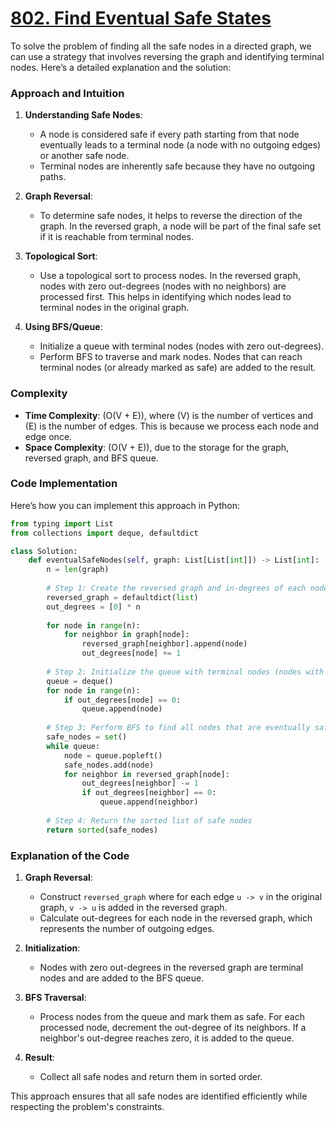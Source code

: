 # [802. Find Eventual Safe States](https://leetcode.com/problems/find-eventual-safe-states/description/)

To solve the problem of finding all the safe nodes in a directed graph, we can use a strategy that involves reversing the graph and identifying terminal nodes. Here’s a detailed explanation and the solution:

### Approach and Intuition

1. **Understanding Safe Nodes**:
   - A node is considered safe if every path starting from that node eventually leads to a terminal node (a node with no outgoing edges) or another safe node.
   - Terminal nodes are inherently safe because they have no outgoing paths.

2. **Graph Reversal**:
   - To determine safe nodes, it helps to reverse the direction of the graph. In the reversed graph, a node will be part of the final safe set if it is reachable from terminal nodes.

3. **Topological Sort**:
   - Use a topological sort to process nodes. In the reversed graph, nodes with zero out-degrees (nodes with no neighbors) are processed first. This helps in identifying which nodes lead to terminal nodes in the original graph.

4. **Using BFS/Queue**:
   - Initialize a queue with terminal nodes (nodes with zero out-degrees).
   - Perform BFS to traverse and mark nodes. Nodes that can reach terminal nodes (or already marked as safe) are added to the result.

### Complexity
- **Time Complexity**: \(O(V + E)\), where \(V\) is the number of vertices and \(E\) is the number of edges. This is because we process each node and edge once.
- **Space Complexity**: \(O(V + E)\), due to the storage for the graph, reversed graph, and BFS queue.

### Code Implementation

Here’s how you can implement this approach in Python:

```python
from typing import List
from collections import deque, defaultdict

class Solution:
    def eventualSafeNodes(self, graph: List[List[int]]) -> List[int]:
        n = len(graph)
        
        # Step 1: Create the reversed graph and in-degrees of each node in the reversed graph
        reversed_graph = defaultdict(list)
        out_degrees = [0] * n
        
        for node in range(n):
            for neighbor in graph[node]:
                reversed_graph[neighbor].append(node)
                out_degrees[node] += 1
        
        # Step 2: Initialize the queue with terminal nodes (nodes with 0 out-degree in reversed graph)
        queue = deque()
        for node in range(n):
            if out_degrees[node] == 0:
                queue.append(node)
        
        # Step 3: Perform BFS to find all nodes that are eventually safe
        safe_nodes = set()
        while queue:
            node = queue.popleft()
            safe_nodes.add(node)
            for neighbor in reversed_graph[node]:
                out_degrees[neighbor] -= 1
                if out_degrees[neighbor] == 0:
                    queue.append(neighbor)
        
        # Step 4: Return the sorted list of safe nodes
        return sorted(safe_nodes)
```

### Explanation of the Code

1. **Graph Reversal**:
   - Construct `reversed_graph` where for each edge `u -> v` in the original graph, `v -> u` is added in the reversed graph.
   - Calculate out-degrees for each node in the reversed graph, which represents the number of outgoing edges.

2. **Initialization**:
   - Nodes with zero out-degrees in the reversed graph are terminal nodes and are added to the BFS queue.

3. **BFS Traversal**:
   - Process nodes from the queue and mark them as safe. For each processed node, decrement the out-degree of its neighbors. If a neighbor's out-degree reaches zero, it is added to the queue.

4. **Result**:
   - Collect all safe nodes and return them in sorted order.

This approach ensures that all safe nodes are identified efficiently while respecting the problem's constraints.
